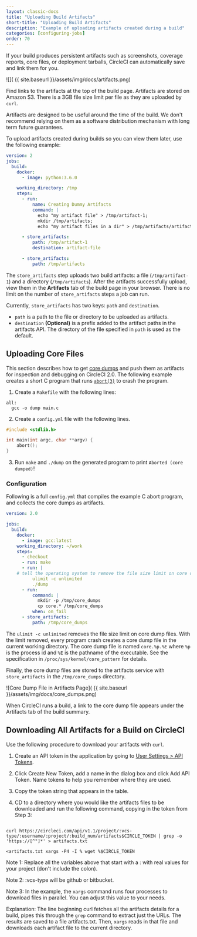 ```yaml
---
layout: classic-docs
title: "Uploading Build Artifacts"
short-title: "Uploading Build Artifacts"
description: "Example of uploading artifacts created during a build"
categories: [configuring-jobs]
order: 70
---
```

If your build produces persistent artifacts such as screenshots, coverage reports, core files, or
deployment tarballs, CircleCI can automatically save and link them for you.

![]( {{ site.baseurl }}/assets/img/docs/artifacts.png)

Find links to the artifacts at the top of the build page. Artifacts are stored on Amazon S3. There is a 3GB file size limit per file as they are uploaded by `curl`.

Artifacts are designed to be useful around the time of the build. We don't recommend relying on them as a software distribution mechanism with long term future guarantees.

To upload artifacts created during builds so you can view them later, use the following example:

```YAML
version: 2
jobs:
  build:
    docker:
      - image: python:3.6.0

    working_directory: /tmp
    steps:
      - run:
          name: Creating Dummy Artifacts
          command: |
            echo "my artifact file" > /tmp/artifact-1;
            mkdir /tmp/artifacts;
            echo "my artifact files in a dir" > /tmp/artifacts/artifact-2;

      - store_artifacts:
          path: /tmp/artifact-1
          destination: artifact-file

      - store_artifacts:
          path: /tmp/artifacts
```

The `store_artifacts` step uploads two build artifacts: a file (`/tmp/artifact-1`) and a directory (`/tmp/artifacts`). After  the artifacts successfully upload, view them in the **Artifacts** tab of the build page in your browser. There is no limit on the number of `store_artifacts` steps a job can run.

Currently, `store_artifacts` has two keys: `path` and `destination`.

  - `path` is a path to the file or directory to be uploaded as artifacts.
  - `destination` **(Optional)** is a prefix added to the artifact paths in the artifacts API. The directory of the file specified in `path` is used as the default.

## Uploading Core Files

This section describes how to get [core dumps](http://man7.org/linux/man-pages/man5/core.5.html) and push them as artifacts for inspection and debugging on CircleCI 2.0. The following example creates a short C program that runs [`abort(3)`](http://man7.org/linux/man-pages/man3/abort.3.html) to crash the program.

1. Create a `Makefile` with the following lines:

```
all:
  gcc -o dump main.c
```

2. Create a `config.yml` file with the following lines.

```C
#include <stdlib.h>

int main(int argc, char **argv) {
    abort();
}
```

3. Run `make` and `./dump` on the generated program to print `Aborted (core dumped)`!

### Configuration

Following is a full `config.yml` that compiles the example C abort program, and collects the core dumps as artifacts.

```YAML
version: 2.0

jobs:
  build:
    docker:
      - image: gcc:latest
    working_directory: ~/work
    steps:
      - checkout
      - run: make
      - run: |
    # tell the operating system to remove the file size limit on core dump files 
          ulimit -c unlimited
          ./dump
      - run:
          command: |
            mkdir -p /tmp/core_dumps
            cp core.* /tmp/core_dumps
          when: on_fail
      - store_artifacts:
          path: /tmp/core_dumps
```

The `ulimit -c unlimited` removes the file size limit on core dump files. With the limit removed, every program crash creates a core dump file in the current working directory. The core dump file is named `core.%p.%E` where `%p` is the process id and `%E` is the pathname of the executable. See the specification in `/proc/sys/kernel/core_pattern` for details.

Finally, the core dump files are stored to the artifacts service with `store_artifacts` in the `/tmp/core_dumps` directory.

![Core Dump File in Artifacts Page]( {{ site.baseurl }}/assets/img/docs/core_dumps.png)

When CircleCI runs a build, a link to the core dump file appears under the Artifacts tab of the build summary.

## Downloading All Artifacts for a Build on CircleCI  

Use the following procedure to download your artifacts with `curl`.

1. Create an API token in the application by going to [User Settings > API Tokens](https://circleci.com/account/api).

2. Click Create New Token, add a name in the dialog box and click Add API Token. Name tokens to help you remember where they are used.

3. Copy the token string that appears in the table.

4. CD to a directory where you would like the artifacts files to be downloaded and run the following command, copying in the token from Step 3:

```export CIRCLE_TOKEN='?circle-token=:your_token'

curl https://circleci.com/api/v1.1/project/:vcs-type/:username/:project/:build_num/artifacts$CIRCLE_TOKEN | grep -o 'https://[^"]*' > artifacts.txt

<artifacts.txt xargs -P4 -I % wget %$CIRCLE_TOKEN
```

Note 1: Replace all the variables above that start with a : with real values for your project (don't include the colon).

Note 2: :vcs-type will be github or bitbucket.

Note 3: In the example, the `xargs` command runs four processes to download files in parallel. You can adjust this value to your needs.

Explanation: The line beginning curl fetches all the artifacts details for a build, pipes this through the `grep` command to extract just the URLs. The results are saved to a file artifacts.txt. Then, `xargs` reads in that file and downloads each artifact file to the current directory.  
